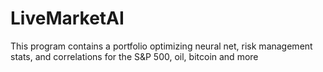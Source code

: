 # LiveMarketAI
This program contains a portfolio optimizing neural net, risk management stats, and correlations for the S&amp;P 500, oil, bitcoin and more
